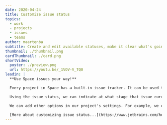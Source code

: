```yaml
---
date: 2020-04-24
title: Customize issue status
topics:
  - work
  - projects
  - issues
  - teams
author: maartenba
subtitle: Create and edit available statuses, make it clear what's going on with an issue.
thumbnail: ./thumbnail.png
cardThumbnail: ./card.png
shortVideo:
  poster: ./preview.png
  url: https://youtu.be/_1VOV-V_TQ0
leadin: |
  **Use Space issues your way!**

  Every project in Space has a built-in issue tracker. It can be used to keep track of bugs, feature requests, design questions, and more.

  Using the issue status, we can indicate at what stage that issue currently is. There are four predefined statuses: `open`, `in progress`, `done`, and `backlog`.

  We can add other options in our project's settings. For example, we can add a new status `won't fix`, which represents issues that the team decided not to work on. Additionally, our status can resolve the issue, so it won't show in the *Open issues*  search.

  [More about customizing issue status...](https://www.jetbrains.com/help/space/configure-issues.html#add-and-edit-issue-statuses)
---
```


